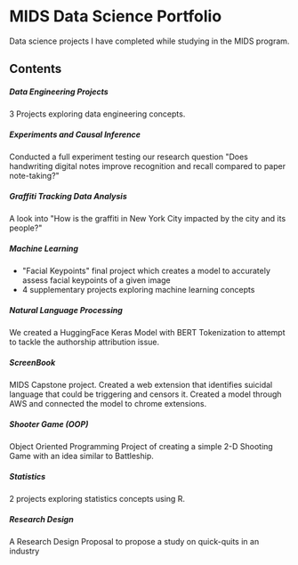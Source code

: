 # MIDS Data Science Portfolio
Data science projects I have completed while studying in the MIDS program. 

## Contents
##### Data Engineering Projects
3 Projects exploring data engineering concepts.
##### Experiments and Causal Inference
Conducted a full experiment testing our research question "Does handwriting digital notes improve recognition and recall compared to paper note-taking?"
##### Graffiti Tracking Data Analysis
A look into "How is the graffiti in New York City impacted by the city and its people?"
##### Machine Learning
* "Facial Keypoints" final project which creates a model to accurately assess facial keypoints of a given image
* 4 supplementary projects exploring machine learning concepts
##### Natural Language Processing
We created a HuggingFace Keras Model with BERT Tokenization to attempt to tackle the authorship attribution issue.
##### ScreenBook
MIDS Capstone project. Created a web extension that identifies suicidal language that could be triggering and censors it. Created a model through AWS and connected the model to chrome extensions.
##### Shooter Game (OOP)
Object Oriented Programming Project of creating a simple 2-D Shooting Game with an idea similar to Battleship.
##### Statistics 
2 projects exploring statistics concepts using R.
##### Research Design
A Research Design Proposal to propose a study on quick-quits in an industry 
